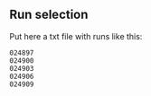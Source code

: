 ## Run selection

Put here a txt file with runs like this:

```
024897
024900
024903
024906
024909
```
